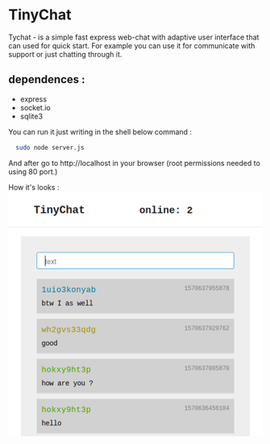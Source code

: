 # TinyChat
Tychat - is a simple fast express web-chat with adaptive user interface that can used for quick start. For example you can use it for communicate with support or just chatting through it.

## dependences : 
* express
* socket.io
* sqlite3

You can run it just writing in the shell below command :

```sh
  sudo node server.js
```
And after go to http://localhost in your browser (root permissions needed to using 80 port.)

How it's looks :
![GitHub Logo](/Screenshot_2019-10-09_16-19-34.png)
